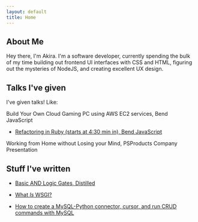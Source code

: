 ```yaml
---
layout: default
title: Home
---
```


## About Me

Hey there, I'm Akira. I'm a software developer, currently spending the bulk of my time building out frontend UI interfaces with CSS and HTML, figuring out the mysteries of NodeJS, and creating excellent UX design.

## Talks I've given

I've given talks! Like:

Build Your Own Cloud Gaming PC using AWS EC2 services, Bend JavaScript 

- [Refactoring in Ruby (starts at 4:30 min in), Bend JavaScript](https://www.youtube.com/watch?v=oii16rgOOYw)

Working from Home without Losing your Mind, PSProducts Company Presentation

## Stuff I've written

- [Basic AND Logic Gates, Distilled](https://medium.com/@akirabrand/basic-and-logic-gates-distilled-c404f18a3d43)

- [What *Is* WSGI?](https://medium.com/@akirabrand/what-is-wsgi-9835bf08ed7b)

- [How to create a MySQL-Python connector, cursor, and run CRUD commands with MySQL](https://medium.com/@akirabrand/internship-day-four-command-line-queries-to-create-mysql-python-connector-cursor-and-run-crud-ce978d2f227f)

